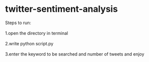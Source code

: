 # twitter-sentiment-analysis<br>
Steps to run: <br />  
1.open the directory in terminal<br />  
2.write python script.py<br />  
3.enter the keyword to be searched and number of tweets and enjoy<br /> 
